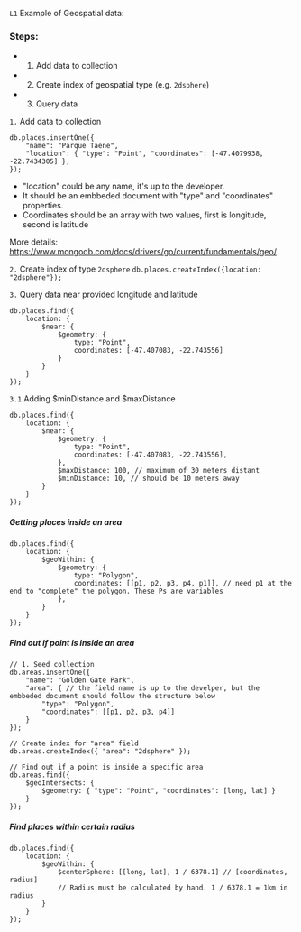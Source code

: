 `L1` Example of Geospatial data:

### Steps:

- 1. Add data to collection
- 2. Create index of geospatial type (e.g. `2dsphere`)
- 3. Query data

`1.` Add data to collection

```
db.places.insertOne({
    "name": "Parque Taene",
    "location": { "type": "Point", "coordinates": [-47.4079938, -22.7434305] },
});
```

- "location" could be any name, it's up to the developer.
- It should be an embbeded document with "type" and "coordinates" properties.
- Coordinates should be an array with two values, first is longitude, second is latitude

More details: https://www.mongodb.com/docs/drivers/go/current/fundamentals/geo/

`2.` Create index of type `2dsphere`
`db.places.createIndex({location: "2dsphere"});`

`3.` Query data near provided longitude and latitude

```
db.places.find({
    location: {
        $near: {
            $geometry: {
                type: "Point",
                coordinates: [-47.407083, -22.743556]
            }
        }
    }
});
```

`3.1` Adding $minDistance and $maxDistance

```
db.places.find({
    location: {
        $near: {
            $geometry: {
                type: "Point",
                coordinates: [-47.407083, -22.743556],
            },
            $maxDistance: 100, // maximum of 30 meters distant
            $minDistance: 10, // should be 10 meters away
        }
    }
});
```

##### Getting places inside an area

```
db.places.find({
    location: {
        $geoWithin: {
            $geometry: {
                type: "Polygon",
                coordinates: [[p1, p2, p3, p4, p1]], // need p1 at the end to "complete" the polygon. These Ps are variables
            },
        }
    }
});
```

##### Find out if point is inside an area

```
// 1. Seed collection
db.areas.insertOne({
    "name": "Golden Gate Park",
    "area": { // the field name is up to the develper, but the embbeded document should follow the structure below
        "type": "Polygon",
        "coordinates": [[p1, p2, p3, p4]]
    }
});
```

```
// Create index for "area" field
db.areas.createIndex({ "area": "2dsphere" });
```

```
// Find out if a point is inside a specific area
db.areas.find({
    $geoIntersects: {
        $geometry: { "type": "Point", "coordinates": [long, lat] }
    }
});
```

##### Find places within certain radius

```
db.places.find({
    location: {
        $geoWithin: {
            $centerSphere: [[long, lat], 1 / 6378.1] // [coordinates, radius]
            // Radius must be calculated by hand. 1 / 6378.1 = 1km in radius
        }
    }
});
```
